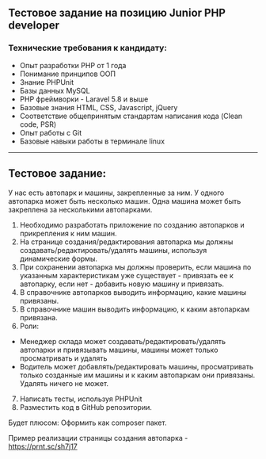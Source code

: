 ## Тестовое задание на позицию Junior PHP developer

### Технические требования к кандидату:
* Опыт разработки PHP от 1 года
* Понимание принципов ООП
* Знание PHPUnit
* Базы данных MySQL
* PHP фреймворки - Laravel 5.8 и выше
* Базовые знания HTML, CSS, Javascript, jQuery
* Соответствие общепринятым стандартам написания кода (Clean code, PSR)
* Опыт работы с Git
* Базовые навыки работы в терминале linux
***
## Тестовое задание:
У нас есть автопарк и машины, закрепленные за ним.
У одного автопарка может быть несколько машин.
Одна машина может быть закреплена за несколькими автопарками.

1. Необходимо разработать приложение по созданию автопарков и прикрепления к ним машин.
2. На странице создания/редактирования автопарка мы должны создавать/редактировать/удалять машины, используя динамические формы.
3. При сохранении автопарка мы должны проверить, если машина по указанным характеристикам уже существует - привязать ее к автопарку, если нет - добавить новую машину и привязать.
4. В справочнике автопарков выводить информацию, какие машины привязаны.
5. В справочнике машин выводить информацию, к каким автопаркам привязана.
6. Роли:
- Менеджер склада может создавать/редактировать/удалять автопарки и привязывать машины, машины может только просматривать и удалять
- Водитель может добавлять/редактировать машины, просматривать только созданные им машины и к каким автопаркам они привязаны. Удалять ничего не может.
7. Написать тесты, используя PHPUnit
8. Разместить код в GitHub репозитории.

Будет плюсом:
Оформить как composer пакет.

Пример реализации страницы создания автопарка - https://prnt.sc/sh7j17
